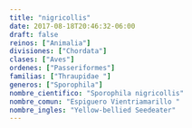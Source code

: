 ```yaml
---
title: "nigricollis"
date: 2017-08-18T20:46:32-06:00
draft: false
reinos: ["Animalia"]
divisiones: ["Chordata"]
clases: ["Aves"]
ordenes: ["Passeriformes"]
familias: ["Thraupidae "]
generos: ["Sporophila"]
nombre_cientifico: "Sporophila nigricollis"
nombre_comun: "Espiguero Vientriamarillo "
nombre_ingles: "Yellow-bellied Seedeater"
---
```

